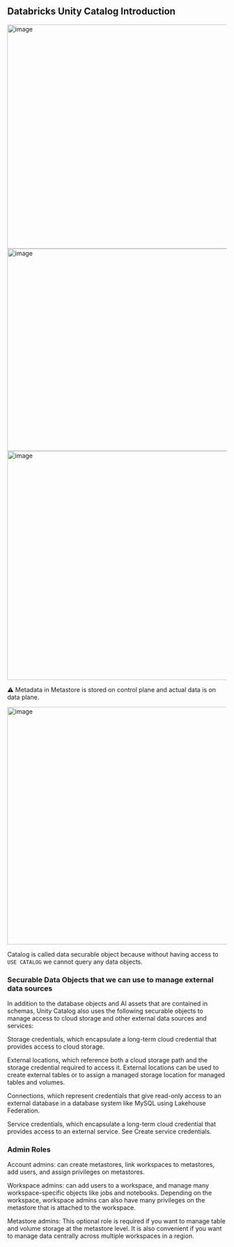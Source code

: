 ## Databricks Unity Catalog Introduction

<img width="845" height="515" alt="image" src="https://github.com/user-attachments/assets/ddbab59d-b3f3-49bf-b72c-d277d5ca84d2" />

<img width="818" height="465" alt="image" src="https://github.com/user-attachments/assets/bc375d92-7ffe-45c8-967e-0df24a5a25bd" />

<img width="826" height="526" alt="image" src="https://github.com/user-attachments/assets/3b71c83d-dfd3-476a-a366-1f90f6d993de" />

⚠️ Metadata in Metastore is stored on control plane and actual data is on data plane.

<img width="884" height="546" alt="image" src="https://github.com/user-attachments/assets/2ac5bf99-51a6-4a9f-abb3-56c3e035e7fd" />

Catalog is called data securable object because without having access to ```USE CATALOG``` we cannot query any data objects.

### Securable Data Objects that we can use to manage external data sources

In addition to the database objects and AI assets that are contained in schemas, Unity Catalog also uses the following securable objects to manage access to cloud storage and other external data sources and services:

Storage credentials, which encapsulate a long-term cloud credential that provides access to cloud storage.

External locations, which reference both a cloud storage path and the storage credential required to access it. External locations can be used to create external tables or to assign a managed storage location for managed tables and volumes. 

Connections, which represent credentials that give read-only access to an external database in a database system like MySQL using Lakehouse Federation. 

Service credentials, which encapsulate a long-term cloud credential that provides access to an external service. See Create service credentials.

### Admin Roles

Account admins: can create metastores, link workspaces to metastores, add users, and assign privileges on metastores.

Workspace admins: can add users to a workspace, and manage many workspace-specific objects like jobs and notebooks. Depending on the workspace, workspace admins can also have many privileges on the metastore that is attached to the workspace.

Metastore admins: This optional role is required if you want to manage table and volume storage at the metastore level. It is also convenient if you want to manage data centrally across multiple workspaces in a region.

